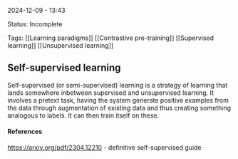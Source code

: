 2024-12-09 - 13:43

Status: Incomplete

Tags: [[Learning paradigms]] [[Contrastive pre-training]] [[Supervised learning]] [[Unsupervised learning]]

## **Self-supervised learning**

Self-supervised (or semi-supervised) learning is a strategy of learning that lands somewhere inbetween supervised and unsupervised learning. It involves a pretext task, having the system generate positive examples from the data through augmentation of existing data and thus creating something analogous to labels. It can then train itself on these.


#### **References**
https://arxiv.org/pdf/2304.12210 - definitive self-supervised guide